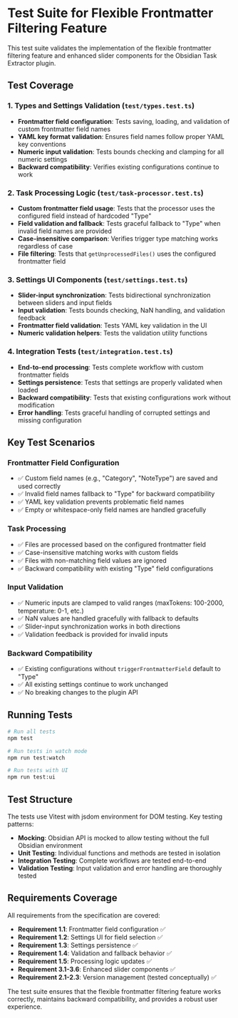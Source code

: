 # Test Suite for Flexible Frontmatter Filtering Feature

This test suite validates the implementation of the flexible frontmatter filtering feature and enhanced slider components for the Obsidian Task Extractor plugin.

## Test Coverage

### 1. Types and Settings Validation (`test/types.test.ts`)
- **Frontmatter field configuration**: Tests saving, loading, and validation of custom frontmatter field names
- **YAML key format validation**: Ensures field names follow proper YAML key conventions
- **Numeric input validation**: Tests bounds checking and clamping for all numeric settings
- **Backward compatibility**: Verifies existing configurations continue to work

### 2. Task Processing Logic (`test/task-processor.test.ts`)
- **Custom frontmatter field usage**: Tests that the processor uses the configured field instead of hardcoded "Type"
- **Field validation and fallback**: Tests graceful fallback to "Type" when invalid field names are provided
- **Case-insensitive comparison**: Verifies trigger type matching works regardless of case
- **File filtering**: Tests that `getUnprocessedFiles()` uses the configured frontmatter field

### 3. Settings UI Components (`test/settings.test.ts`)
- **Slider-input synchronization**: Tests bidirectional synchronization between sliders and input fields
- **Input validation**: Tests bounds checking, NaN handling, and validation feedback
- **Frontmatter field validation**: Tests YAML key validation in the UI
- **Numeric validation helpers**: Tests the validation utility functions

### 4. Integration Tests (`test/integration.test.ts`)
- **End-to-end processing**: Tests complete workflow with custom frontmatter fields
- **Settings persistence**: Tests that settings are properly validated when loaded
- **Backward compatibility**: Tests that existing configurations work without modification
- **Error handling**: Tests graceful handling of corrupted settings and missing configuration

## Key Test Scenarios

### Frontmatter Field Configuration
- ✅ Custom field names (e.g., "Category", "NoteType") are saved and used correctly
- ✅ Invalid field names fallback to "Type" for backward compatibility
- ✅ YAML key validation prevents problematic field names
- ✅ Empty or whitespace-only field names are handled gracefully

### Task Processing
- ✅ Files are processed based on the configured frontmatter field
- ✅ Case-insensitive matching works with custom fields
- ✅ Files with non-matching field values are ignored
- ✅ Backward compatibility with existing "Type" field configurations

### Input Validation
- ✅ Numeric inputs are clamped to valid ranges (maxTokens: 100-2000, temperature: 0-1, etc.)
- ✅ NaN values are handled gracefully with fallback to defaults
- ✅ Slider-input synchronization works in both directions
- ✅ Validation feedback is provided for invalid inputs

### Backward Compatibility
- ✅ Existing configurations without `triggerFrontmatterField` default to "Type"
- ✅ All existing settings continue to work unchanged
- ✅ No breaking changes to the plugin API

## Running Tests

```bash
# Run all tests
npm test

# Run tests in watch mode
npm run test:watch

# Run tests with UI
npm run test:ui
```

## Test Structure

The tests use Vitest with jsdom environment for DOM testing. Key testing patterns:

- **Mocking**: Obsidian API is mocked to allow testing without the full Obsidian environment
- **Unit Testing**: Individual functions and methods are tested in isolation
- **Integration Testing**: Complete workflows are tested end-to-end
- **Validation Testing**: Input validation and error handling are thoroughly tested

## Requirements Coverage

All requirements from the specification are covered:

- **Requirement 1.1**: Frontmatter field configuration ✅
- **Requirement 1.2**: Settings UI for field selection ✅
- **Requirement 1.3**: Settings persistence ✅
- **Requirement 1.4**: Validation and fallback behavior ✅
- **Requirement 1.5**: Processing logic updates ✅
- **Requirement 3.1-3.6**: Enhanced slider components ✅
- **Requirement 2.1-2.3**: Version management (tested conceptually) ✅

The test suite ensures that the flexible frontmatter filtering feature works correctly, maintains backward compatibility, and provides a robust user experience.